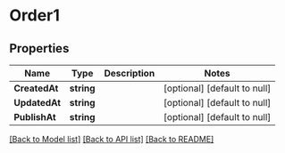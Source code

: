 # Order1

## Properties
Name | Type | Description | Notes
------------ | ------------- | ------------- | -------------
**CreatedAt** | **string** |  | [optional] [default to null]
**UpdatedAt** | **string** |  | [optional] [default to null]
**PublishAt** | **string** |  | [optional] [default to null]

[[Back to Model list]](../README.md#documentation-for-models) [[Back to API list]](../README.md#documentation-for-api-endpoints) [[Back to README]](../README.md)

